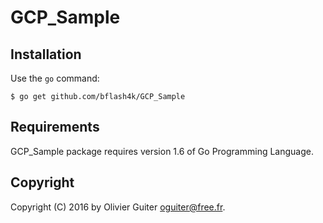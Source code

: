 # GCP_Sample

## Installation

Use the `go` command:

    $ go get github.com/bflash4k/GCP_Sample

## Requirements

GCP_Sample package requires version 1.6 of Go Programming Language.

## Copyright

Copyright (C) 2016 by Olivier Guiter <oguiter@free.fr>.
